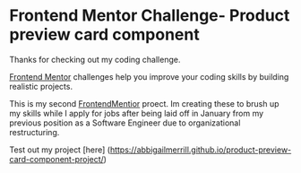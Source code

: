 # Frontend Mentor Challenge- Product preview card component

Thanks for checking out my coding challenge.

[Frontend Mentor](https://www.frontendmentor.io) challenges help you improve your coding skills by building realistic projects.

This is my second [FrontendMentior](https://www.frontendmentor.io) proect. Im creating these to brush up my skills while I apply for jobs after being laid off in January from my previous position as a Software Engineer due to organizational restructuring. 

Test out my project [here] (https://abbigailmerrill.github.io/product-preview-card-component-project/)
